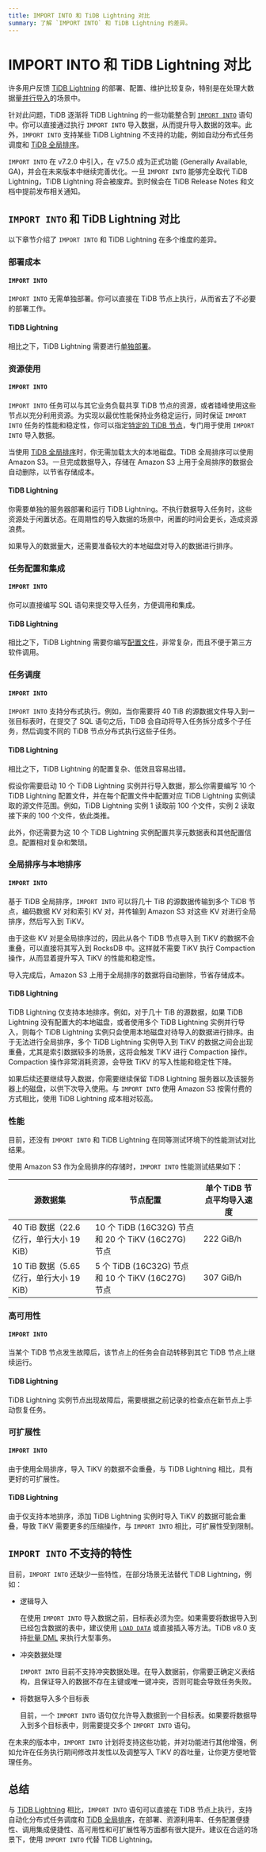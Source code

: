 ```yaml
---
title: IMPORT INTO 和 TiDB Lightning 对比
summary: 了解 `IMPORT INTO` 和 TiDB Lightning 的差异。
---
```


# IMPORT INTO 和 TiDB Lightning 对比

许多用户反馈 [TiDB Lightning](/tidb-lightning/tidb-lightning-configuration.md) 的部署、配置、维护比较复杂，特别是在处理大数据量[并行导入](/tidb-lightning/tidb-lightning-distributed-import.md)的场景中。

针对此问题，TiDB 逐渐将 TiDB Lightning 的一些功能整合到 [`IMPORT INTO`](/sql-statements/sql-statement-import-into.md) 语句中。你可以直接通过执行 `IMPORT INTO` 导入数据，从而提升导入数据的效率。此外，`IMPORT INTO` 支持某些 TiDB Lightning 不支持的功能，例如自动分布式任务调度和 [TiDB 全局排序](/tidb-global-sort.md)。

`IMPORT INTO` 在 v7.2.0 中引入，在 v7.5.0 成为正式功能 (Generally Available, GA)，并会在未来版本中继续完善优化。一旦 `IMPORT INTO` 能够完全取代 TiDB Lightning，TiDB Lightning 将会被废弃。到时候会在 TiDB Release Notes 和文档中提前发布相关通知。

## `IMPORT INTO` 和 TiDB Lightning 对比

以下章节介绍了 `IMPORT INTO` 和 TiDB Lightning 在多个维度的差异。

### 部署成本

#### `IMPORT INTO`

`IMPORT INTO` 无需单独部署。你可以直接在 TiDB 节点上执行，从而省去了不必要的部署工作。

#### TiDB Lightning

相比之下，TiDB Lightning 需要进行[单独部署](/tidb-lightning/deploy-tidb-lightning.md)。

### 资源使用

#### `IMPORT INTO`

`IMPORT INTO` 任务可以与其它业务负载共享 TiDB 节点的资源，或者错峰使用这些节点以充分利用资源。为实现以最优性能保持业务稳定运行，同时保证 `IMPORT INTO` 任务的性能和稳定性，你可以指定[特定的 TiDB 节点](/system-variables.md#tidb_service_scope-从-v740-版本开始引入)，专门用于使用 `IMPORT INTO` 导入数据。

当使用 [TiDB 全局排序](/tidb-global-sort.md)时，你无需加载太大的本地磁盘。TiDB 全局排序可以使用 Amazon S3。一旦完成数据导入，存储在 Amazon S3 上用于全局排序的数据会自动删除，以节省存储成本。

#### TiDB Lightning

你需要单独的服务器部署和运行 TiDB Lightning。不执行数据导入任务时，这些资源处于闲置状态。在周期性的导入数据的场景中，闲置的时间会更长，造成资源浪费。

如果导入的数据量大，还需要准备较大的本地磁盘对导入的数据进行排序。

### 任务配置和集成

#### `IMPORT INTO`

你可以直接编写 SQL 语句来提交导入任务，方便调用和集成。

#### TiDB Lightning

相比之下，TiDB Lightning 需要你编写[配置文件](/tidb-lightning/tidb-lightning-configuration.md)，非常复杂，而且不便于第三方软件调用。

### 任务调度

#### `IMPORT INTO`

`IMPORT INTO` 支持分布式执行。例如，当你需要将 40 TiB 的源数据文件导入到一张目标表时，在提交了 SQL 语句之后，TiDB 会自动将导入任务拆分成多个子任务，然后调度不同的 TiDB 节点分布式执行这些子任务。

#### TiDB Lightning

相比之下，TiDB Lightning 的配置复杂、低效且容易出错。

假设你需要启动 10 个 TiDB Lightning 实例并行导入数据，那么你需要编写 10 个 TiDB Lightning 配置文件，并在每个配置文件中配置对应 TiDB Lightning 实例读取的源文件范围。例如，TiDB Lightning 实例 1 读取前 100 个文件，实例 2 读取接下来的 100 个文件，依此类推。

此外，你还需要为这 10 个 TiDB Lightning 实例配置共享元数据表和其他配置信息。配置相对复杂和繁琐。

### 全局排序与本地排序

#### `IMPORT INTO`

基于 TiDB 全局排序，`IMPORT INTO` 可以将几十 TiB 的源数据传输到多个 TiDB 节点，编码数据 KV 对和索引 KV 对，并传输到 Amazon S3 对这些 KV 对进行全局排序，然后写入到 TiKV。

由于这些 KV 对是全局排序过的，因此从各个 TiDB 节点导入到 TiKV 的数据不会重叠，可以直接将其写入到 RocksDB 中。这样就不需要 TiKV 执行 Compaction 操作，从而显着提升写入 TiKV 的性能和稳定性。

导入完成后，Amazon S3 上用于全局排序的数据将自动删除，节省存储成本。

#### TiDB Lightning

TiDB Lightning 仅支持本地排序。例如，对于几十 TiB 的源数据，如果 TiDB Lightning 没有配置大的本地磁盘，或者使用多个 TiDB Lightning 实例并行导入，则每个 TiDB Lightning 实例只会使用本地磁盘对待导入的数据进行排序。由于无法进行全局排序，多个 TiDB Lightning 实例导入到 TiKV 的数据之间会出现重叠，尤其是索引数据较多的场景，这将会触发 TiKV 进行 Compaction 操作。Compaction 操作非常消耗资源，会导致 TiKV 的写入性能和稳定性下降。

如果后续还要继续导入数据，你需要继续保留 TiDB Lightning 服务器以及该服务器上的磁盘，以供下次导入使用。与 `IMPORT INTO` 使用 Amazon S3 按需付费的方式相比，使用 TiDB Lightning 成本相对较高。

### 性能

目前，还没有 `IMPORT INTO` 和 TiDB Lightning 在同等测试环境下的性能测试对比结果。

使用 Amazon S3 作为全局排序的存储时，`IMPORT INTO` 性能测试结果如下：

| 源数据集                         | 节点配置                                       | 单个 TiDB 节点平均导入速度    |
|---------------------------------|----------------------------------------------|----------------------------|
| 40 TiB 数据（22.6 亿行，单行大小 19 KiB） | 10 个 TiDB (16C32G) 节点和 20 个 TiKV (16C27G) 节点  | 222 GiB/h        |
| 10 TiB 数据（5.65 亿行，单行大小 19 KiB） | 5 个 TiDB (16C32G) 节点和 10 个 TiKV (16C27G) 节点  | 307 GiB/h        |

### 高可用性

#### `IMPORT INTO`

当某个 TiDB 节点发生故障后，该节点上的任务会自动转移到其它 TiDB 节点上继续运行。

#### TiDB Lightning

TiDB Lightning 实例节点出现故障后，需要根据之前记录的检查点在新节点上手动恢复任务。

### 可扩展性

#### `IMPORT INTO`

由于使用全局排序，导入 TiKV 的数据不会重叠，与 TiDB Lightning 相比，具有更好的可扩展性。

#### TiDB Lightning

由于仅支持本地排序，添加 TiDB Lightning 实例时导入 TiKV 的数据可能会重叠，导致 TiKV 需要更多的压缩操作，与 `IMPORT INTO` 相比，可扩展性受到限制。

## `IMPORT INTO` 不支持的特性

目前，`IMPORT INTO` 还缺少一些特性，在部分场景无法替代 TiDB Lightning，例如：

- 逻辑导入

    在使用 `IMPORT INTO` 导入数据之前，目标表必须为空。如果需要将数据导入到已经包含数据的表中，建议使用 [`LOAD DATA`](/sql-statements/sql-statement-load-data.md) 或直接插入等方法。TiDB v8.0 支持[批量 DML](/system-variables.md#tidb_dml_type-从-v800-版本开始引入) 来执行大型事务。

- 冲突数据处理

    `IMPORT INTO` 目前不支持冲突数据处理。在导入数据前，你需要正确定义表结构，且保证导入的数据不存在主键或唯一键冲突，否则可能会导致任务失败。

- 将数据导入多个目标表

    目前，一个 `IMPORT INTO` 语句仅允许导入数据到一个目标表。如果要将数据导入到多个目标表中，则需要提交多个 `IMPORT INTO` 语句。

在未来的版本中，`IMPORT INTO` 计划将支持这些功能，并对功能进行其他增强，例如允许在任务执行期间修改并发性以及调整写入 TiKV 的吞吐量，让你更方便地管理任务。

## 总结

与 [TiDB Lightning](/tidb-lightning/tidb-lightning-overview.md) 相比，`IMPORT INTO` 语句可以直接在 TiDB 节点上执行，支持自动化分布式任务调度和 [TiDB 全局排序](/tidb-global-sort.md)，在部署、资源利用率、任务配置便捷性、调用集成便捷性、高可用性和可扩展性等方面都有很大提升。建议在合适的场景下，使用 `IMPORT INTO` 代替 TiDB Lightning。
